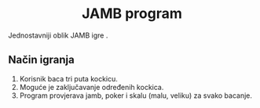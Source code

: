 # <h1 align="center">JAMB program</h1>
Jednostavniji oblik JAMB igre . 

## Način igranja 

1. Korisnik baca tri puta kockicu.
2. Moguće je zaključavanje određenih kockica.
3. Program provjerava jamb, poker i skalu (malu, veliku) za svako bacanje. 


